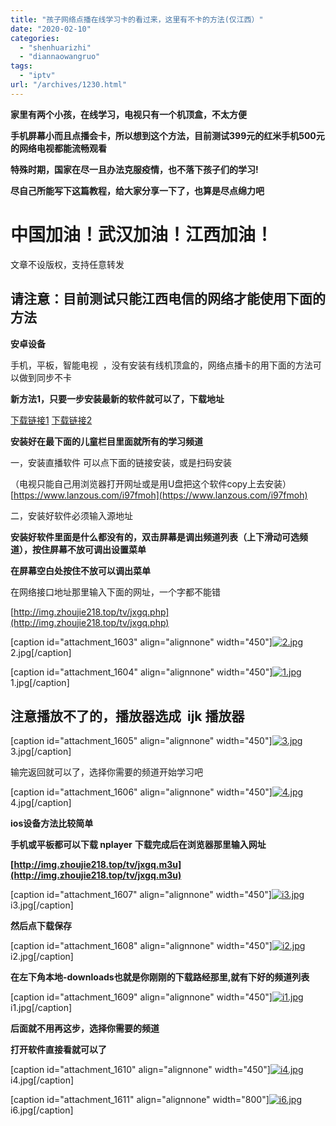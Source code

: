```yaml
---
title: "孩子网络点播在线学习卡的看过来，这里有不卡的方法(仅江西）"
date: "2020-02-10"
categories: 
  - "shenhuarizhi"
  - "diannaowangruo"
tags: 
  - "iptv"
url: "/archives/1230.html"
---
```


**家里有两个小孩，在线学习，电视只有一个机顶盒，不太方便**

**手机屏幕小而且点播会卡，所以想到这个方法，目前测试399元的红米手机500元的网络电视都能流畅观看**

**特殊时期，国家在尽一且办法克服疫情，也不落下孩子们的学习!**

**尽自己所能写下这篇教程，给大家分享一下了，也算是尽点绵力吧**

# **中国加油！武汉加油！江西加油！**

文章不设版权，支持任意转发

## **请注意：目前测试只能江西电信的网络才能使用下面的方法**

**安卓设备**

手机，平板，智能电视  ，没有安装有线机顶盒的，网络点播卡的用下面的方法可以做到同步不卡

**新方法1，只要一步安装最新的软件就可以了，下载地址**

[下载链接1](https://lanzous.com/ibbsjqf) [下载链接2](https://my.zhoujie218.top:58066/web/zbds/zbdsvipf20200411.apk)

**安装好在最下面的儿童栏目里面就所有的学习频道**

一，安装直播软件 可以点下面的链接安装，或是扫码安装

（电视只能自己用浏览器打开网址或是用U盘把这个软件copy上去安装） [](https://www.lanzous.com/i97fmoh)[https://www.lanzous.com/i97fmoh](https://www.lanzous.com/i97fmoh)

二，安装好软件必须输入源地址

**安装好软件里面是什么都没有的，双击屏幕是调出频道列表（上下滑动可选频道），按住屏幕不放可调出设置菜单**

**在屏幕空白处按住不放可以调出菜单**

在网络接口地址那里输入下面的网址，一个字都不能错

[http://img.zhoujie218.top/tv/jxgq.php](http://img.zhoujie218.top/tv/jxgq.php)

\[caption id="attachment\_1603" align="alignnone" width="450"\][![2.jpg](https://img.zhoujie218.top/wp-content/uploads/2020/04/unnamed-file.jpg "2.jpg")](https://img.zhoujie218.top/wp-content/uploads/2020/04/unnamed-file.jpg) 2.jpg\[/caption\]

\[caption id="attachment\_1604" align="alignnone" width="450"\][![1.jpg](https://img.zhoujie218.top/wp-content/uploads/2020/04/unnamed-file-1.jpg "1.jpg")](https://img.zhoujie218.top/wp-content/uploads/2020/04/unnamed-file-1.jpg) 1.jpg\[/caption\]

## **注意播放不了的，播放器选成  ijk 播放器**

\[caption id="attachment\_1605" align="alignnone" width="450"\][![3.jpg](https://img.zhoujie218.top/wp-content/uploads/2020/04/unnamed-file-2.jpg "3.jpg")](https://img.zhoujie218.top/wp-content/uploads/2020/04/unnamed-file-2.jpg) 3.jpg\[/caption\]

输完返回就可以了，选择你需要的频道开始学习吧

\[caption id="attachment\_1606" align="alignnone" width="450"\][![4.jpg](https://img.zhoujie218.top/wp-content/uploads/2020/04/unnamed-file-3.jpg "4.jpg")](https://img.zhoujie218.top/wp-content/uploads/2020/04/unnamed-file-3.jpg) 4.jpg\[/caption\]

**ios设备方法比较简单**

**手机或平板都可以下载 nplayer** **下载完成后在浏览器那里输入网址**

**[http://img.zhoujie218.top/tv/jxgq.m3u](http://img.zhoujie218.top/tv/jxgq.m3u)**

\[caption id="attachment\_1607" align="alignnone" width="450"\][![i3.jpg](https://img.zhoujie218.top/wp-content/uploads/2020/04/unnamed-file-4.jpg "i3.jpg")](https://img.zhoujie218.top/wp-content/uploads/2020/04/unnamed-file-4.jpg) i3.jpg\[/caption\]

**然后点下载保存**

\[caption id="attachment\_1608" align="alignnone" width="450"\][![i2.jpg](https://img.zhoujie218.top/wp-content/uploads/2020/04/unnamed-file-5.jpg "i2.jpg")](https://img.zhoujie218.top/wp-content/uploads/2020/04/unnamed-file-5.jpg) i2.jpg\[/caption\]

**在左下角本地-downloads也就是你刚刚的下载路经那里,就有下好的频道列表**

\[caption id="attachment\_1609" align="alignnone" width="450"\][![i1.jpg](https://img.zhoujie218.top/wp-content/uploads/2020/04/unnamed-file-6.jpg "i1.jpg")](https://img.zhoujie218.top/wp-content/uploads/2020/04/unnamed-file-6.jpg) i1.jpg\[/caption\]

**后面就不用再这步，选择你需要的频道**

**打开软件直接看就可以了**

\[caption id="attachment\_1610" align="alignnone" width="450"\][![i4.jpg](https://img.zhoujie218.top/wp-content/uploads/2020/04/unnamed-file-7.jpg "i4.jpg")](https://img.zhoujie218.top/wp-content/uploads/2020/04/unnamed-file-7.jpg) i4.jpg\[/caption\]

\[caption id="attachment\_1611" align="alignnone" width="800"\][![i6.jpg](https://img.zhoujie218.top/wp-content/uploads/2020/04/unnamed-file-8.jpg "i6.jpg")](https://img.zhoujie218.top/wp-content/uploads/2020/04/unnamed-file-8.jpg) i6.jpg\[/caption\]
